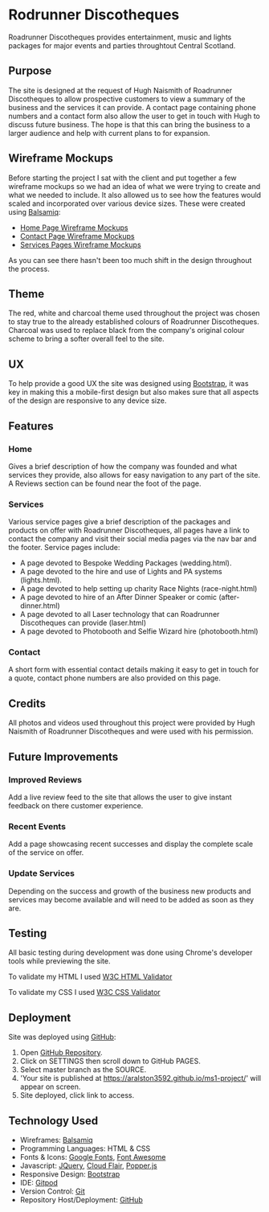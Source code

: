 # Rodrunner Discotheques

Roadrunner Discotheques provides entertainment, music and lights packages for major events and parties throughtout Central Scotland.

## Purpose

The site is designed at the request of Hugh Naismith of Roadrunner Discotheques to allow prospective customers to view a summary of the business and the services it can provide. A contact page containing phone numbers and a contact form also allow the user to get in touch with Hugh to discuss future business. The hope is that this can bring the business to a larger audience and help with current plans to for expansion.

## Wireframe Mockups

Before starting the project I sat with the client and put together a few wireframe mockups so we had an idea of what we were trying to create and what we needed to include. It also allowed us to see how the features would scaled and incorporated over various device sizes. These were created using [Balsamiq](https://balsamiq.com/ "Balsamiq"):

* [Home Page Wireframe Mockups](/assets/wireframes/rrwf-home.png)
* [Contact Page Wireframe Mockups](/assets/wireframes/rrwf-contact.png)
* [Services Pages Wireframe Mockups](/assets/wireframes/rrwf-sevices.png)

As you can see there hasn't been too much shift in the design throughout the process.

## Theme

The red, white and charcoal theme used throughout the project was chosen to stay true to the already established colours of Roadrunner Discotheques. Charcoal was used to replace black from the company's original colour scheme to bring a softer overall feel to the site.

## UX

To help provide a good UX the site was designed using [Bootstrap](https://getbootstrap.com/ "Bootstrap"), it was key in making this a mobile-first design but also makes sure that all aspects of the design are responsive to any device size. 

## Features

### Home

Gives a brief description of how the company was founded and what services they provide, also allows for easy navigation to any part of the site. A Reviews section can be found near the foot of the page.

### Services

Various service pages give a brief description of the packages and products on offer with Roadrunner Discotheques, all pages have a link to contact the company and visit their social media pages via the nav bar and the footer. Service pages include: 

* A page devoted to Bespoke Wedding Packages (wedding.html).
* A page devoted to the hire and use of Lights and PA systems (lights.html).
* A page devoted to help setting up charity Race Nights (race-night.html)
* A page devoted to hire of an After Dinner Speaker or comic (after-dinner.html)
* A page devoted to all Laser technology that can Roadrunner Discotheques can provide (laser.html)
* A page devoted to Photobooth and Selfie Wizard hire (photobooth.html)

### Contact

A short form with essential contact details making it easy to get in touch for a quote, contact phone numbers are also provided on this page.

## Credits

All photos and videos used throughout this project were provided by Hugh Naismith of Roadrunner Discotheques and were used with his permission. 

## Future Improvements

### Improved Reviews
Add a live review feed to the site that allows the user to give instant feedback on there customer experience.
### Recent Events
Add a page showcasing recent successes and display the complete scale of the service on offer.
### Update Services 
Depending on the success and growth of the business new products and services may become available and will need to be added as soon as they are.

## Testing

All basic testing during development was done using Chrome's developer tools while previewing the site.

To validate my HTML I used [W3C HTML Validator](https://validator.w3.org/ "W3C HTML Validator")

To validate my CSS I used [W3C CSS Validator](https://jigsaw.w3.org/css-validator/ "W3C CSS Validator")

## Deployment

Site was deployed using [GitHub](https://github.com/ "GitHub"):

1. Open [GitHub Repository](https://github.com/aralston3592/ms1-project).
2. Click on SETTINGS then scroll down to GitHub PAGES.
3. Select master branch as the SOURCE.
4. 'Your site is published at https://aralston3592.github.io/ms1-project/' will appear on screen.
5. Site deployed, click link to access.

## Technology Used

* Wireframes: [Balsamiq](https://balsamiq.com/ "Balsamiq")
* Programming Languages: HTML & CSS
* Fonts & Icons: [Google Fonts](https://fonts.google.com/ "Google Fonts"), [Font Awesome](https://fontawesome.com/ "Font Awesome")
* Javascript: [JQuery](https://jquery.com/ "JQuery"), [Cloud Flair](https://cdnjs.com/libraries/hover.css/ "Cloud Flare"), [Popper.js](https://popper.js.org/ "Popper.js")
* Responsive Design: [Bootstrap](https://getbootstrap.com/ "Bootstrap")
* IDE: [Gitpod](https://gitpod.io/ "GitPod")
* Version Control: [Git](https://git-scm.com/ "Git")
* Repository Host/Deployment: [GitHub](https://github.com/ "GitHub")